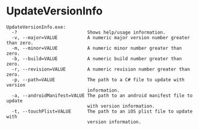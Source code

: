 # UpdateVersionInfo

    UpdateVersionInfo.exe:
      -?                          Shows help/usage information.
      -v, --major=VALUE           A numeric major version number greater than zero.
      -m, --minor=VALUE           A numeric minor number greater than zero.
      -b, --build=VALUE           A numeric build number greater than zero.
      -r, --revision=VALUE        A numeric revision number greater than zero.
      -p, --path=VALUE            The path to a C# file to update with version
                                  information.
      -a, --androidManifest=VALUE The path to an android manifest file to update
                                  with version information.
      -t, --touchPlist=VALUE      The path to an iOS plist file to update with
                                  version information.

